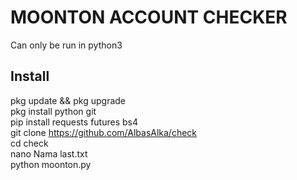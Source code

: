 # MOONTON ACCOUNT CHECKER

Can only be run in python3

## Install

pkg update && pkg upgrade <br/>
pkg install python git <br/>
pip install requests futures bs4 <br/>
git clone https://github.com/AlbasAlka/check <br/>
cd check <br/>
nano Nama last.txt <br/>
python moonton.py<br/>
